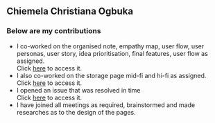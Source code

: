 ## Chiemela Christiana Ogbuka
### Below are my contributions
* I co-worked on the organised note, empathy map, user flow, user personas, user story, idea prioritisation, final features, user flow as assigned. <br/>
Click [here](https://www.figma.com/file/0wukvWX6yBLlEhwOsg3v8Z/Zuri-Team-44-Project?node-id=0%3A1) to access it.
* I also co-worked on the storage page mid-fi and hi-fi as assigned.<br/>
 Click [here](https://www.figma.com/file/mURSGFsm0Hx7tTKxTL6Kbw) to access it.
* I opened an issue that was resolved in time <br/>
 Click [here](https://github.com/zuri-training/Team-44_Chunk-file/issues/44) to access it.
* I have joined all meetings as required, brainstormed and made researches as to the design of the pages.
